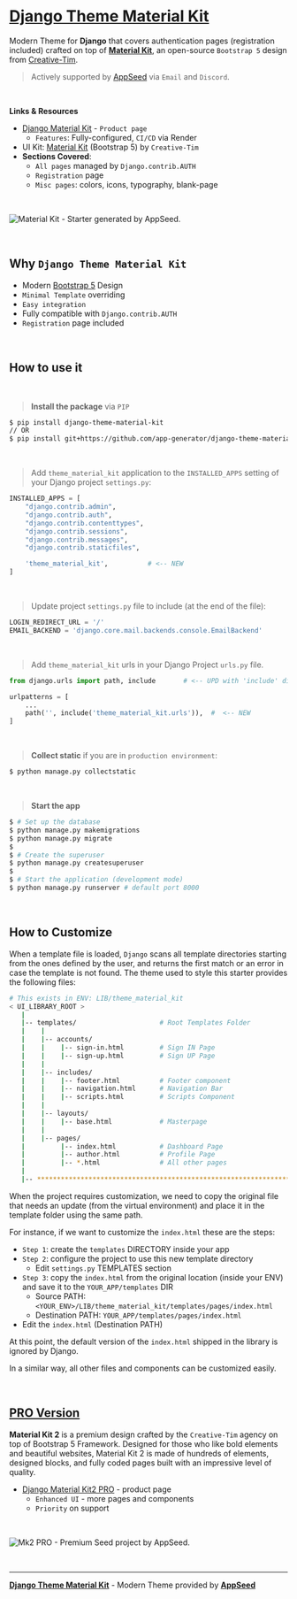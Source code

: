 # [Django Theme Material Kit](https://appseed.us/product/material-kit/django/)

Modern Theme for **Django** that covers authentication pages (registration included) crafted on top of **[Material Kit](https://appseed.us/product/material-kit/django/)**, an open-source `Bootstrap 5` design from [Creative-Tim](https://www.creative-tim.com/?AFFILIATE=128200).

> Actively supported by [AppSeed](https://appseed.us/) via `Email` and `Discord`.

<br>

**Links & Resources**

- [Django Material Kit](https://appseed.us/product/material-kit/django/) - `Product page`
  - `Features`: Fully-configured, `CI/CD` via Render
- UI Kit: [Material Kit](https://www.creative-tim.com/product/material-kit?AFFILIATE=128200) (Bootstrap 5) by `Creative-Tim`
- **Sections Covered**: 
  - `All pages` managed by `Django.contrib.AUTH`
  - `Registration` page
  - `Misc pages`: colors, icons, typography, blank-page 
  
<br />

![Material Kit - Starter generated by AppSeed.](https://user-images.githubusercontent.com/51070104/167396765-c88b7a95-155f-4236-8691-7b80fa2d9cd9.png)

<br />

## Why `Django Theme Material Kit`

- Modern [Bootstrap 5](https://www.admin-dashboards.com/bootstrap-5-templates/) Design
- `Minimal Template` overriding
- `Easy integration`
- Fully compatible with `Django.contrib.AUTH`
- `Registration` page included

<br />

## How to use it

<br />

> **Install the package** via `PIP` 

```bash
$ pip install django-theme-material-kit
// OR
$ pip install git+https://github.com/app-generator/django-theme-material-kit.git
```

<br />

> Add `theme_material_kit` application to the `INSTALLED_APPS` setting of your Django project `settings.py`:

```python
INSTALLED_APPS = [
    "django.contrib.admin",
    "django.contrib.auth",
    "django.contrib.contenttypes",
    "django.contrib.sessions",
    "django.contrib.messages",
    "django.contrib.staticfiles",

    'theme_material_kit',          # <-- NEW 
]
```

<br />

> Update project `settings.py` file to include (at the end of the file):

```python
LOGIN_REDIRECT_URL = '/'
EMAIL_BACKEND = 'django.core.mail.backends.console.EmailBackend'
```

<br />

> Add `theme_material_kit` urls in your Django Project `urls.py` file.

```python
from django.urls import path, include       # <-- UPD with 'include' directive

urlpatterns = [
    ...
    path('', include('theme_material_kit.urls')),  #  <-- NEW
]
```

<br />

> **Collect static** if you are in `production environment`:

```bash
$ python manage.py collectstatic
```

<br />

> **Start the app**

```bash
$ # Set up the database
$ python manage.py makemigrations
$ python manage.py migrate
$
$ # Create the superuser
$ python manage.py createsuperuser
$
$ # Start the application (development mode)
$ python manage.py runserver # default port 8000
```

<br />

## How to Customize 

When a template file is loaded, `Django` scans all template directories starting from the ones defined by the user, and returns the first match or an error in case the template is not found. 
The theme used to style this starter provides the following files: 

```bash
# This exists in ENV: LIB/theme_material_kit
< UI_LIBRARY_ROOT >                      
   |
   |-- templates/                     # Root Templates Folder 
   |    |          
   |    |-- accounts/       
   |    |    |-- sign-in.html         # Sign IN Page
   |    |    |-- sign-up.html         # Sign UP Page
   |    |
   |    |-- includes/       
   |    |    |-- footer.html          # Footer component
   |    |    |-- navigation.html      # Navigation Bar
   |    |    |-- scripts.html         # Scripts Component
   |    |
   |    |-- layouts/       
   |    |    |-- base.html            # Masterpage
   |    |
   |    |-- pages/       
   |         |-- index.html           # Dashboard Page
   |         |-- author.html          # Profile Page
   |         |-- *.html               # All other pages
   |    
   |-- ************************************************************************
```

When the project requires customization, we need to copy the original file that needs an update (from the virtual environment) and place it in the template folder using the same path. 

For instance, if we want to customize the `index.html` these are the steps:

- `Step 1`: create the `templates` DIRECTORY inside your app 
- `Step 2`: configure the project to use this new template directory
  - Edit `settings.py` TEMPLATES section 
- `Step 3`: copy the `index.html` from the original location (inside your ENV) and save it to the `YOUR_APP/templates` DIR
  - Source PATH: `<YOUR_ENV>/LIB/theme_material_kit/templates/pages/index.html`
  - Destination PATH: `YOUR_APP/templates/pages/index.html`
- Edit the `index.html` (Destination PATH)     

At this point, the default version of the `index.html` shipped in the library is ignored by Django.

In a similar way, all other files and components can be customized easily.

<br />

## [PRO Version](https://appseed.us/product/material-kit2-pro/django/)   

**Material Kit 2** is a premium design crafted by the `Creative-Tim` agency on top of Bootstrap 5 Framework. Designed for those who like bold elements and beautiful websites, Material Kit 2 is made of hundreds of elements, designed blocks, and fully coded pages built with an impressive level of quality.

- [Django Material Kit2 PRO](https://appseed.us/product/material-kit2-pro/django/) - product page
  - `Enhanced UI` - more pages and components
  - `Priority` on support

<br />  

![Mk2 PRO - Premium Seed project by AppSeed.](https://user-images.githubusercontent.com/51070104/168224733-b054bb46-d454-4aea-bb94-2d01bf4760d2.png)

<br />

---
**[Django Theme Material Kit](https://appseed.us/product/material-kit/django/)** - Modern Theme provided by **[AppSeed](https://appseed.us/)**
